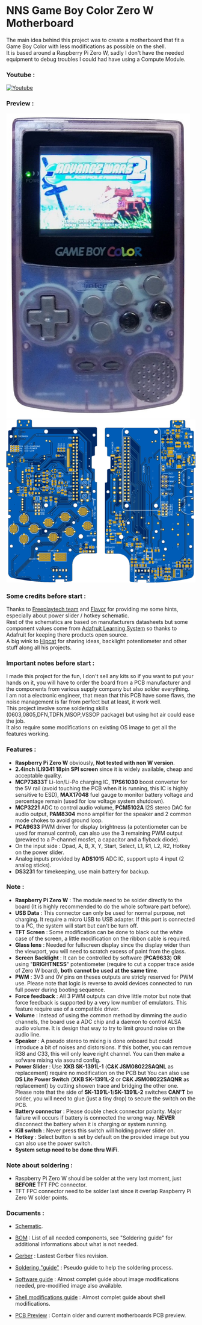 # NNS Game Boy Color Zero W Motherboard

The main idea behind this project was to create a motherboard that fit a Game Boy Color with less modifications as possible on the shell.  
It is based around a Raspberry Pi Zero W, sadly I don't have the needed equipment to debug troubles I could had have using a Compute Module.  

### Youtube :
[![Youtube](https://img.youtube.com/vi/wbvkZys_Rm4/hqdefault.jpg)](https://www.youtube.com/watch?v=wbvkZys_Rm4)  


### Preview :
![gbc](images/preview.jpg)  
![pcb](images/preview_pcb.png)


### Some credits before start :
Thanks to [Freeplaytech team](https://www.freeplaytech.com/) and [Flavor](https://github.com/TheFlav/) for providing me some hints, especially about power slider / hotkey schematic.  
Rest of the schematics are based on manufacturers datasheets but some component values come from [Adafruit Learning System](https://learn.adafruit.com/) so thanks to Adafruit for keeping there products open source.  
A big wink to [Hipcat](https://www.youtube.com/user/jivinhipcat/) for sharing ideas, backlight potentiometer and other stuff along all his projects.  

### Important notes before start :
I made this project for the fun, I don't sell any kits so if you want to put your hands on it, you will have to order the board from a PCB manufacturer and the components from various supply company but also solder everything.  
I am not a electronic engineer, that mean that this PCB have some flaws, the noise management is far from perfect but at least, it work well.  
This project involve some soldering skills (0603,0805,DFN,TDFN,MSOP,VSSOP package) but using hot air could ease the job.  
It also require some modifications on existing OS image to get all the features working.  

### Features :
- **Raspberry Pi Zero W** obviously, **Not tested with non W version**.  
- **2.4inch ILI9341 18pin SPI screen** since it is widely available, cheap and acceptable quality.  
- **MCP73833T** Li-Ion/Li-Po charging IC, **TPS61030** boost converter for the 5V rail (avoid touching the PCB when it is running, this IC is highly sensitive to ESD), **MAX17048** fuel gauge to monitor battery voltage and percentage remain (used for low voltage system shutdown).  
- **MCP3221** ADC to control audio volume, **PCM5102A** I2S stereo DAC for audio output, **PAM8304** mono amplifier for the speaker and 2 common mode chokes to avoid ground loop.
- **PCA9633** PWM driver for display brightness (a potentiometer can be used for manual control), can also use the 3 remaining PWM output (prewired to a P-channel mosfet, a capacitor and a flyback diode).  
- On the input side : Dpad, A, B, X, Y, Start, Select, L1, R1, L2, R2, Hotkey on the power slider.  
- Analog inputs provided by **ADS1015** ADC IC, support upto 4 input (2 analog sticks).  
- **DS3231** for timekeeping, use main battery for backup.  

### Note :
- **Raspberry Pi Zero W** : The module need to be solder directly to the board (It is highly recommended to do the whole software part before).  
- **USB Data** : This connector can only be used for normal purpose, not charging. It require a micro USB to USB adapter. If this port is connected to a PC, the system will start but can't be turn off.  
- **TFT Screen** : Some modification can be done to black out the white case of the screen, a little modification on the ribbon cable is required.  
- **Glass lens** : Needed for fullscreen display since the display wider than the viewport, you will need to scratch excess of paint from the glass.  
- **Screen Backlight** : It can be controlled by software (**PCA9633**) **OR** using "**BRIGHTNESS**" potentiometer (require to cut a copper trace aside of Zero W board), **both cannot be used at the same time**.  
- **PWM** : 3V3 and 0V pins on theses outputs are stricly reserved for PWM use. Please note that logic is reverse to avoid devices connected to run full power during booting sequence.  
- **Force feedback** : All 3 PWM outputs can drive little motor but note that force feedback is supported by a very low number of emulators. This feature require use of a compatible driver.  
- **Volume** : Instead of using the common method by dimming the audio channels, the board use a ADC chip and a daemon to control ALSA audio volume. It is design that way to try to limit ground noise on the audio line.  
- **Speaker** : A pseudo stereo to mixing is done onboard but could introduce a bit of noises and distorsions. If this bother, you can remove R38 and C33, this will only leave right channel. You can then make a sofware mixing via asound config.  
- **Power Slider** : Use **XKB SK-1391L-1** (**C&K JSM08022SAQNL** as replacement) require no modification on the PCB but You can also use **DS Lite Power Switch** (**XKB SK-1391L-2** or **C&K JSM08022SAQNR** as replacement) by cutting showen trace and bridging the other one. Please note that the side of **SK-1391L-1**/**SK-1391L-2** switches **CAN'T** be solder, you will need to glue (just a tiny drop) to secure the switch on the PCB.  
- **Battery connector** : Please double check connector polarity. Major failure will occurs if battery is connected the wrong way. **NEVER** disconnect the battery when it is charging or system running.  
- **Kill switch** : Never press this switch will holding power slider on.  
- **Hotkey** : Select button is set by default on the provided image but you can also use the power switch.  
- **System setup need to be done thru WiFi**.  

### Note about soldering :
- Raspberry Pi Zero W should be solder at the very last moment, just **BEFORE** TFT FPC connector.  
- TFT FPC connector need to be solder last since it overlap Raspberry Pi Zero W solder points.  

### Documents :
- [Schematic](Schematic_last.pdf).  
- [BOM](BOM_last.pdf) : List of all needed components, see "Soldering guide" for additional informations about what is not needed.   
- [Gerber](Gerber_Motherboard_last.zip) : Lastest Gerber files revision.  
- [Soldering "guide"](SOLDER.md) : Pseudo guide to help the soldering process.  
- [Software guide](SOFTWARE.md) : Almost complet guide about image modifications needed, pre-modified image also available.  
- [Shell modifications guide](https://drive.google.com/file/d/1j6KHX8kt5VlsWwGDrVM5y6LKuopDRET4/view?usp=sharing) : Almost complet guide about shell modifications.  
  
- [PCB Preview](PCB_Preview.md) : Contain older and current motherboards PCB preview.
